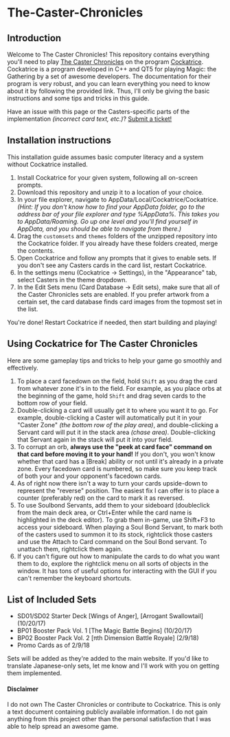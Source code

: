# The-Caster-Chronicles

## Introduction
Welcome to The Caster Chronicles! This repository contains everything you'll need to play [The Caster Chronicles](http://en.caster-chronicle-tcg.com/) on the program [Cockatrice](https://cockatrice.github.io/). Cockatrice is a program developed in C++ and QT5 for playing Magic: the Gathering by 
a set of awesome developers. The documentation for their program is very robust, and you can learn everything you need to know about it by following the provided link. Thus, I'll only be giving the basic instructions and some tips and tricks in this guide.

Have an issue with this page or the Casters-specific parts of the implementation *(incorrect card text, etc.)*? [Submit a ticket!](https://github.com/DeadeyeN/The-Caster-Chronicles/issues/new)

## Installation instructions
This installation guide assumes basic computer literacy and a system without Cockatrice installed.

1. Install Cockatrice for your given system, following all on-screen prompts. 
2. Download this repository and unzip it to a location of your choice.
3. In your file explorer, navigate to AppData/Local/Cockatrice/Cockatrice. *(Hint: If you don't know how to find your AppData folder, go to the address bar of your file explorer and type %AppData%. This takes you to AppData/Roaming. Go up one level and you'll find yourself in AppData, and you should be able to navigate from there.)*
4. Drag the `customsets` and `themes` folders of the unzipped repository into the Cockatrice folder. If you already have these folders created, merge the contents.
5. Open Cockatrice and follow any prompts that it gives to enable sets. If you don't see any Casters cards in the card list, restart Cockatrice.
6. In the settings menu (Cockatrice -> Settings), in the "Appearance" tab, select Casters in the theme dropdown.
7. In the Edit Sets menu (Card Database -> Edit sets), make sure that all of the Caster Chronicles sets are enabled. If you prefer artwork from a certain set, the card database finds card images from the topmost set in the list.

You're done! Restart Cockatrice if needed, then start building and playing!

## Using Cockatrice for The Caster Chronicles
Here are some gameplay tips and tricks to help your game go smoothly and effectively.

1. To place a card facedown on the field, hold `Shift` as you drag the card from whatever zone it's in to the field. For example, as you place orbs at the beginning of the game, hold `Shift` and drag seven cards to the bottom row of your field.
2. Double-clicking a card will usually get it to where you want it to go. For example, double-clicking a Caster will automatically put it in your "Caster Zone" *(the bottom row of the play area)*, and double-clicking a Servant card will put it in the stack area *(chase area)*. Double-clicking that Servant again in the stack will put it into your field.
3. To corrupt an orb, **always use the "peek at card face" command on that card before moving it to your hand!** If you don't, you won't know whether that card has a [Break] ability or not until it's already in a private zone. Every facedown card is numbered, so make sure you keep track of both your and your opponent's facedown cards.
4. As of right now there isn't a way to turn your cards upside-down to represent the "reverse" position. The easiest fix I can offer is to place a counter (preferably red) on the card to mark it as reversed.
5. To use Soulbond Servants, add them to your sideboard (doubleclick from the main deck area, or Ctrl+Enter while the card name is highlighted in the deck editor). To grab them in-game, use Shift+F3 to access your sideboard. When playing a Soul Bond Servant, to mark both of the casters used to summon it to its stock, rightclick those casters and use the Attach to Card command on the Soul Bond servant. To unattach them, rightclick them again.
6. If you can't figure out how to manipulate the cards to do what you want them to do, explore the rightclick menu on all sorts of objects in the window. It has tons of useful options for interacting with the GUI if you can't remember the keyboard shortcuts.

## List of Included Sets
* SD01/SD02 Starter Deck [Wings of Anger], [Arrogant Swallowtail] (10/20/17)
* BP01 Booster Pack Vol. 1 [The Magic Battle Begins] (10/20/17)
* BP02 Booster Pack Vol. 2 [πth Dimension Battle Royale] (2/9/18)
* Promo Cards as of 2/9/18

Sets will be added as they're added to the main website. If you'd like to translate Japanese-only sets, let me know and I'll work with you on getting them implemented.

#### Disclaimer
I do not own The Caster Chronicles or contribute to Cockatrice. This is only a text document containing publicly available information. I do not gain anything from this project other than the personal satisfaction that I was able to help spread an awesome game.
